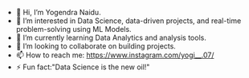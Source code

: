 - 👋 Hi, I’m Yogendra Naidu.
- 👀 I’m interested in Data Science, data-driven projects, and real-time problem-solving using ML Models.
- 🌱 I’m currently learning Data Analytics and analysis tools.
- 💞️ I’m looking to collaborate on building projects.
- 📫 How to reach me: https://www.instagram.com/yogi__.07/
- ⚡ Fun fact:"Data Science is the new oil!"

<!---
yogendranaidu5/yogendranaidu5 is a ✨ special ✨ repository because its `README.md` (this file) appears on your GitHub profile.
You can click the Preview link to take a look at your changes.
--->
